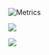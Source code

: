 ![Metrics](https://beta-metrics.lecoq.io/ganobrega?template=classic&isocalendar=1&languages=1&base=header%2C%20activity%2C%20community%2C%20repositories%2C%20metadata&base.indepth=false&base.hireable=false&isocalendar=false&isocalendar.duration=half-year&languages=false&languages.limit=8&languages.threshold=0%25&languages.other=false&languages.colors=github&languages.sections=most-used&languages.indepth=false&languages.analysis.timeout=15&languages.categories=markup%2C%20programming&languages.recent.categories=markup%2C%20programming&languages.recent.load=300&languages.recent.days=14&config.timezone=America%2FSao_Paulo)

![](https://github-readme-stats.vercel.app/api?username=ganobrega)

![](https://github-readme-stats.vercel.app/api/top-langs/?username=ganobrega&layout=compact&hide=GLSL)


